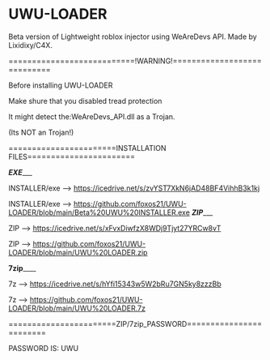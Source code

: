 # UWU-LOADER
Beta version of Lightweight roblox injector using WeAreDevs API. Made by Lixidixy/C4X.

===========================!WARNING!============================

Before installing UWU-LOADER

Make shure that you disabled tread protection

It might detect the:WeAreDevs_API.dll as a Trojan.

(Its NOT an Trojan!)

=======================INSTALLATION FILES=======================

_____________________________EXE________________________________

INSTALLER/exe --> https://icedrive.net/s/zvYST7XkN6jAD48BF4VihhB3k1kj

INSTALLER/exe --> https://github.com/foxos21/UWU-LOADER/blob/main/Beta%20UWU%20INSTALLER.exe
_____________________________ZIP________________________________

ZIP --> https://icedrive.net/s/xFvxDiwfzX8WDj9Tjyt27YRCw8vT

ZIP --> https://github.com/foxos21/UWU-LOADER/blob/main/UWU%20LOADER.zip

____________________________7zip________________________________

7z --> https://icedrive.net/s/hYfi15343w5W2bRu7GN5ky8zzzBb

7z --> https://github.com/foxos21/UWU-LOADER/blob/main/UWU%20LOADER.7z

=======================ZIP/7zip_PASSWORD========================

PASSWORD IS: UWU
